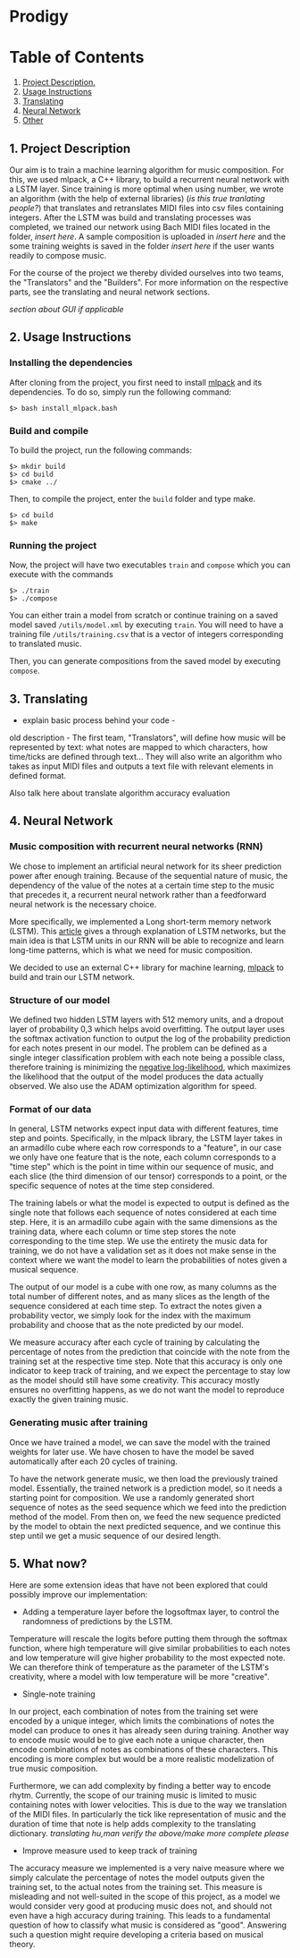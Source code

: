 # Prodigy

# Table of Contents 

1. [ Project Description. ](#desc)
2. [ Usage Instructions ](#usage)
3. [ Translating ](#trans)
4. [ Neural Network](#network)
5. [ Other ](#other)

<a name="desc"></a>
## 1. Project Description 

Our aim is to train a machine learning algorithm for music composition. For this, we used mlpack, a C++ library, to build a recurrent neural network with a LSTM layer. Since training is more optimal when using number, we wrote an algorithm (with the help of external libraries) (*is this true tranlating people?*) that translates and retranslates MIDI files into csv files containing integers. After the LSTM was build and translating processes was completed, we trained our network using Bach MIDI files located in the folder, *insert here*. A sample composition is uploaded in *insert here* and the some training weights is saved in the folder *insert here* if the user wants readily to compose music. 

For the course of the project we thereby divided ourselves into two teams, the "Translators" and the "Builders". For more information on the respective parts, see the translating  and neural network sections. 

*section about GUI if applicable* 

<a name="usage"></a>
## 2. Usage Instructions

### Installing the dependencies
After cloning from the project, you first need to install [mlpack](https://www.mlpack.org) and its dependencies.
To do so, simply run the following command:
```
$> bash install_mlpack.bash 
```

### Build and compile
To build the project, run the following commands:
```
$> mkdir build
$> cd build
$> cmake ../
```

Then, to compile the project, enter the `build` folder and type make.
```
$> cd build
$> make
```

### Running the project
Now, the project will have two executables `train` and `compose` which you can execute with the commands 
```
$> ./train
$> ./compose
```
You can either train a model from scratch or continue training on a saved model saved `/utils/model.xml` by executing `train`.
You will need to have a training file `/utils/training.csv` that is a vector of integers corresponding to translated music.

Then, you can generate compositions from the saved model by executing `compose`.

<a name="trans"></a>
## 3. Translating 

- explain basic process behind your code - 

old description - 
The first team, "Translators", will define how music will be represented by text: what notes are mapped to which characters, how time/ticks are defined through text... They will also write an algorithm who takes as input MIDI files and outputs a text file with relevant elements in defined format. 

Also talk here about translate algorithm accuracy evaluation 

<a name="network"></a>
## 4. Neural Network 
### Music composition with recurrent neural networks (RNN)
We chose to implement an artificial neural network for its sheer prediction power after enough training. Because of the sequential nature of music, the dependency of the value of the notes at a certain time step to the music that precedes it, a recurrent neural network rather than a feedforward neural network is the necessary choice.

More specifically, we implemented a Long short-term memory network (LSTM). This [article](http://colah.github.io/posts/2015-08-Understanding-LSTMs/) gives a through explanation of LSTM networks, but the main idea is that LSTM units in our RNN will be able to recognize and learn long-time patterns, which is what we need for music composition.

We decided to use an external C++ library for machine learning, [mlpack](https://www.mlpack.org) to build and train our LSTM network.

### Structure of our model
We defined two hidden LSTM layers with 512 memory units, and a dropout layer of probability 0,3 which helps avoid overfitting. The output layer uses the softmax activation function to output the log of the probability prediction for each notes present in our model.
The problem can be defined as a single integer classification problem with each note being a possible class, therefore training is minimizing the [negative log-likelihood](https://ljvmiranda921.github.io/notebook/2017/08/13/softmax-and-the-negative-log-likelihood/), which maximizes the likelihood that the output of the model produces the data actually observed. We also use the ADAM optimization algorithm for speed.

### Format of our data
In general, LSTM networks expect input data with different features, time step and points. Specifically, in the mlpack library, the LSTM layer takes in an armadillo cube where each row corresponds to a "feature", in our case we only have one feature that is the note, each column corresponds to a "time step" which is the point in time within our sequence of music, and each slice (the third dimension of our tensor) corresponds to a point, or the specific sequence of notes at the time step considered.

The training labels or what the model is expected to output is defined as the single note that follows each sequence of notes considered at each time step. Here, it is an armadillo cube again with the same dimensions as the training data, where each column or time step stores the note corresponding to the time step.
We use the entirety the music data for training, we do not have a validation set as it does not make sense in the context where we want the model to learn the probabilities of notes given a musical sequence.

The output of our model is a cube with one row, as many columns as the total number of different notes, and as many slices as the length of the sequence considered at each time step. To extract the notes given a probability vector, we simply look for the index with the maximum probability and choose that as the note predicted by our model. 

We measure accuracy after each cycle of training by calculating the percentage of notes from the prediction that coincide with the note from the training set at the respective time step. Note that this accuracy is only one indicator to keep track of training, and we expect the percentage to stay low as the model should still have some creativity. This accuracy mostly ensures no overfitting happens, as we do not want the model to reproduce exactly the given training music. 

### Generating music after training
Once we have trained a model, we can save the model with the trained weights for later use. We have chosen to have the model be saved automatically after each 20 cycles of training.

To have the network generate music, we then load the previously trained model. Essentially, the trained network is a prediction model, so it needs a starting point for composition. We use a randomly generated short sequence of notes as the seed sequence which we feed into the prediction method of the model. From then on, we feed the new sequence predicted by the model to obtain the next predicted sequence, and we continue this step until we get a music sequence of our desired length.

<a name="extra"></a>
## 5. What now?

Here are some extension ideas that have not been explored that could possibly improve our implementation:
* Adding a temperature layer before the logsoftmax layer, to control the randomness of predictions by the LSTM. 

Temperature will rescale the logits before putting them through the softmax function, where high temperature will give similar probabilities to each notes and low temperature will give higher probability to the most expected note. We can therefore think of temperature as the parameter of the LSTM's creativity, where a model with low temperature will be more "creative".
* Single-note training

In our project, each combination of notes from the training set were encoded by a unique integer, which limits the combinations of notes the model can produce to ones it has already seen during training. Another way to encode music would be to give each note a unique character, then encode combinations of notes as combinations of these characters. This encoding is more complex but would be a more realistic modelization of true music composition.

Furthermore, we can add complexity by finding a better way to encode rhytm. Currently, the scope of our training music is limited to music containing notes with lower velocities. This is due to the way we translation of the MIDI files. In particularly the tick like representation of music and the duration of time that note is help adds complexity to the translating dictionary. 
*translating hu,man verify the above/make more complete please* 

* Improve measure used to keep track of training

The accuracy measure we implemented is a very naive measure where we simply calculate the percentage of notes the model outputs given the training set, to the actual notes from the training set. This measure is misleading and not well-suited in the scope of this project, as a model we would consider very good at producing music does not, and should not even have a high accuracy during training. This leads to a fundamental question of how to classify what music is considered as "good". Answering such a question might require developing a criteria based on musical theory. 





